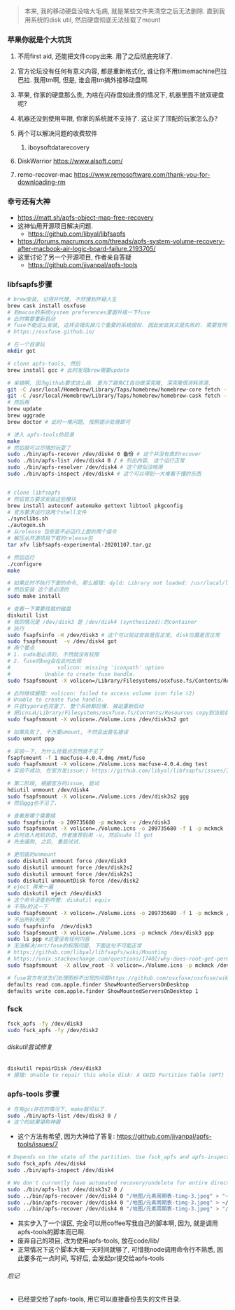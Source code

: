 > 本来, 我的移动硬盘没啥大毛病, 就是某些文件夹清空之后无法删除. 直到我用系统的disk util, 然后硬盘彻底无法挂载了mount

### 苹果你就是个大坑货

1. 不用first aid, 还能把文件copy出来. 用了之后彻底完球了.

2. 官方论坛没有任何有意义内容, 都是重新格式化, 谁让你不用timemachine巴拉巴拉. 我用tm啊, 但是, 谁会用tm搞外接移动盘啊. 

3. 苹果, 你家的硬盘那么贵, 为啥在闪存盘如此贵的情况下, 机器里面不放双硬盘呢? 

4. 机器还没到使用年限, 你家的系统就不支持了. 这让买了顶配的玩家怎么办?

5. 两个可以解决问题的收费软件

   1. iboysoftdatarecovery
2.  DiskWarrior  https://www.alsoft.com/
   3. remo-recover-mac https://www.remosoftware.com/thank-you-for-downloading-rm

### 幸亏还有大神

- https://matt.sh/apfs-object-map-free-recovery
- 这神仙用开源项目解决问题.
  - https://github.com/libyal/libfsapfs
- https://forums.macrumors.com/threads/apfs-system-volume-recovery-after-macbook-air-logic-board-failure.2193705/
- 这里讨论了另一个开源项目, 作者亲自答疑
  -  https://github.com/jivanpal/apfs-tools

### libfsapfs步骤

```sh
# brew安装, 记得开代理, 不然慢到怀疑人生
brew cask install osxfuse
# 到macos的系统system preferences里面升级一下fuse
# 此时需要重新启动
# fuse不能这么安装, 这样会错失掉几个重要的系统授权. 因此安装其实是失败的. 需要官网下载安装
# https://osxfuse.github.io/

# 在一个目录玩
mkdir got

# clone apfs-tools, 然后
brew install gcc # 此时发现brew需要update

# 亲娘啊, 因为github要求这么搞. 是为了避免CI自动做深克隆, 深克隆很消耗资源.
git -C /usr/local/Homebrew/Library/Taps/homebrew/homebrew-core fetch --unshallow
git -C /usr/local/Homebrew/Library/Taps/homebrew/homebrew-cask fetch --unshallow
# 然后再
brew update
brew uggrade
brew doctor # 此时一堆问题, 按照提示处理即可

# 进入 apfs-tools的目录
make
# 然后就可以尽情的玩耍了
sudo ./bin/apfs-recover /dev/disk4 0 备份 # 这个并没有真的recover
sudo ./bin/apfs-list /dev/disk4 0 / # 列出内容, 这个运行正常
sudo ./bin/apfs-resolver /dev/disk4 # 这个貌似没啥用
sudo ./bin/apfs-inspect /dev/disk4 # 这个可以得到一大堆看不懂的东西


# clone libfsapfs
# 然后官方要求安装这些模块
brew install autoconf automake gettext libtool pkgconfig
# 官方要求运行这两个shell文件
./synclibs.sh
./autogen.sh
# 从release 包安装不必运行上面的两个指令
# 解压从开源项目下载的release包
tar xfv libfsapfs-experimental-20201107.tar.gz

# 然后运行
./configure
make

# 如果此时不执行下面的命令, 那么报错: dyld: Library not loaded: /usr/local/lib/libfsapfs.1.dylib
# 然后安装 这个是必须的
sudo make install

# 查看一下需要挂载的磁盘
diskutil list
# 我的情况是 /dev/disk3 是 /dev/disk4 (synthesized):的container
# 执行
sudo fsapfsinfo -H /dev/disk3 # 这个可以验证安装是否正常, disk位置是否正常
sudo fsapfsmount  -v /dev/disk4 got
# 两个要点
# 1. sudo是必须的, 不然就没有权限
# 2. fuse的bug会在此时出现 
#				volicon: missing 'iconpath' option
#   		Unable to create fuse handle.
sudo fsapfsmount -X volicon=/Library/Filesystems/osxfuse.fs/Contents/Resources/Volume.icns /dev/disk4 got

# 此时继续报错: volicon: failed to access volume icon file (2)
# Unable to create fuse handle.
# 并且typora也完蛋了. 整个系统都巨慢. 被迫重新启动
# 把icns从/Library/Filesystems/osxfuse.fs/Contents/Resources copy到当前目录
sudo fsapfsmount -X volicon=./Volume.icns /dev/disk3s2 got

# 如果失败了, 千万要umount, 不然会出莫名错误
sudo umount ppp 

# 实验一下, 为什么挂载点忽然就不见了
fsapfsmount -f 1 macfuse-4.0.4.dmg /mnt/fuse
sudo fsapfsmount -X volicon=./Volume.icns macfuse-4.0.4.dmg test
# 实验不成功, 在官方发issue:) https://github.com/libyal/libfsapfs/issues/34
```

```sh
# 第二阶段, 根据官方的issue, 尝试
hdiutil unmount /dev/disk4
sudo fsapfsmount -X volicon=./Volume.icns /dev/disk3s2 ggg
# 然后ggg也不见了.

# 查看是哪个需要搞
sudo fsapfsinfo -o 209735680 -p mckmck -v /dev/disk3
sudo fsapfsmount -X volicon=./Volume.icns -o 209735680 -f 1 -p mckmck -v /dev/disk3 ppp
# 此时进入死机状态, 作者推荐别用 -v, 然后sudo ll got
# 先去遛狗, 之后, 重启试试.

# 更彻底的unmount
sudo diskutil unmount force /dev/disk3 
sudo diskutil unmount force /dev/disk2s2
sudo diskutil unmount force /dev/disk2s1
sudo diskutil unmountDisk force /dev/disk2
# eject 再来一遍
sudo diskutil eject /dev/disk3
# 这个命令没查到咋整: diskutil equiv
# 不带v的试一下
sudo fsapfsmount -X volicon=./Volume.icns -o 209735680 -f 1 -p mckmck /dev/disk3 ppp
# 不出所料失败了
sudo fsapfsinfo  /dev/disk3
sudo fsapfsmount -X volicon=./Volume.icns -p mckmck /dev/disk3 ppp
sudo ls ppp #这里没有任何内容
# 无法解决/mnt/fuse的权限问题, 下面这句不可能正常
# https://github.com/libyal/libfsapfs/wiki/Mounting
# https://unix.stackexchange.com/questions/17402/why-does-root-get-permission-denied-when-accessing-fuse-directory
sudo fsapfsmount  -X allow_root -X volicon=./Volume.icns -p mckmck /dev/disk3 /mnt/fuse
```

```sh
# fuse官方有说怎们处理图标不出现的问题https://github.com/osxfuse/osxfuse/wiki/FAQ
defaults read com.apple.finder ShowMountedServersOnDesktop
defaults write com.apple.finder ShowMountedServersOnDesktop 1
```

### fsck

```sh
fsck_apfs -fy /dev/disk3
sudo fsck_apfs -fy /dev/disk2
```

###### diskutil尝试修复

```sh
diskutil repairDisk /dev/disk3                                          1 ↵
# 报错: Unable to repair this whole disk: A GUID Partition Table (GPT) partitioning scheme is required (-69773)
```

### apfs-tools 步骤

```sh
# 在有gcc存在的情况下, make就可以了.
sudo ./bin/apfs-list /dev/disk3 0 /  
# 这个的结果堪称神器
```

- 这个方法有希望, 因为大神给了答复: https://github.com/jivanpal/apfs-tools/issues/7

```sh
# Depends on the state of the partition. Use fsck_apfs and apfs-inspect to see if there's anything obviously wrong with your partition which will prevent you from doing this.
sudo fsck_apfs /dev/disk4
sudo ./bin/apfs-inspect /dev/disk4

# We don't currently have automated recovery/undelete for entire directories, but you can use apfs-list to explore directories view file metadata, and then apfs-recover to recover a specific file. We have a simple shell script, pull.sh which allows you to automate this over a list of filepaths that you want to try to recover; you will need to create this list yourself somehow. @memecode's fork has a Python script, recover.py, which does this for you; you'll need to customise that Python script to search through the directories you're interested in (e.g. /Users/lornally).
sudo ./bin/apfs-list /dev/disk3s2 0 / 
sudo ../bin/apfs-recover /dev/disk4 0 "/地图/元素周期表-timg-3.jpeg" > "~/Desktop/backfile.jpeg" #注意这个~会失效, 因为他在双引号里面了
sudo ../bin/apfs-recover /dev/disk4 0 "/地图/元素周期表-timg-3.jpeg" > ~/Desktop/backfile.jpeg # 这样依旧不行, 命令要求这个参数是字符串
sudo ../bin/apfs-recover /dev/disk4 0 "/地图/元素周期表-timg-3.jpeg" > "/Users/bergman/Desktop/bb.jpg" # 因此只能这样了.
```

- 其实步入了一个误区, 完全可以用coffee写我自己的脚本啊, 因为, 就是调用apfs-tools的脚本而已啊. 
- 废弃自己的项目, 改为使用apfs-tools, 放在code/lib/
- 正常情况下这个脚本大概一天时间就够了, 可惜我node调用命令行不熟悉, 因此要多花一点时间, 写好后, 会发起pr提交给apfs-tools

###### 后记

- 已经提交给了apfs-tools, 用它可以直接备份丢失的文件目录.
